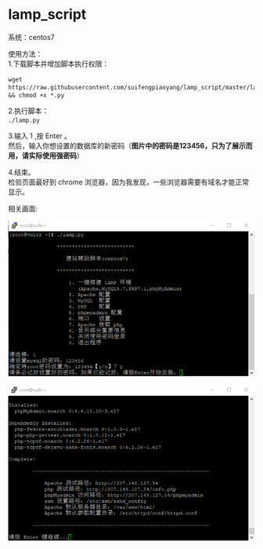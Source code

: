 # lamp_script

系统：centos7  

使用方法：  
1.下载脚本并增加脚本执行权限：  
```
wget https://raw.githubusercontent.com/suifengpiaoyang/lamp_script/master/lamp.py && chmod +x *.py 
```
2.执行脚本：  
`./lamp.py`

3.输入 1 ,按 Enter 。  
然后，输入你想设置的数据库的新密码（**图片中的密码是123456，只为了展示而用，请实际使用强密码**）

4.结束。  
检验页面最好到 chrome 浏览器，因为我发现，一些浏览器需要有域名才能正常显示。

相关画面:

![安装时初始画面](https://raw.githubusercontent.com/suifengpiaoyang/lamp_script/master/images/lamp_script_start.gif)

![安装结束画面](https://raw.githubusercontent.com/suifengpiaoyang/lamp_script/master/images/lamp_script_end.gif)
